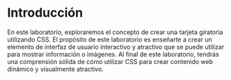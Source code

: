 # Introducción

En este laboratorio, exploraremos el concepto de crear una tarjeta giratoria utilizando CSS. El propósito de este laboratorio es enseñarte a crear un elemento de interfaz de usuario interactivo y atractivo que se puede utilizar para mostrar información o imágenes. Al final de este laboratorio, tendrás una comprensión sólida de cómo utilizar CSS para crear contenido web dinámico y visualmente atractivo.
